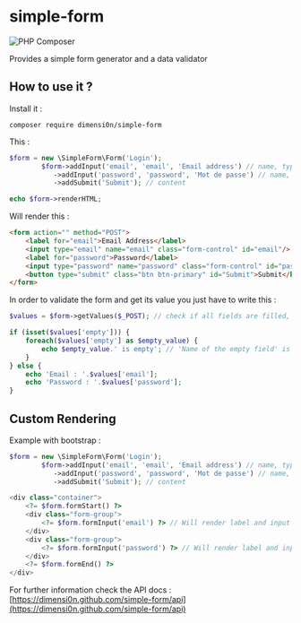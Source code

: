 # simple-form

![PHP Composer](https://github.com/dimensi0n/simple-form/workflows/PHP%20Composer/badge.svg)

Provides a simple form generator and a data validator

## How to use it ?

Install it :

```
composer require dimensi0n/simple-form
```

This :

```php
$form = new \SimpleForm\Form('Login');
        $form->addInput('email', 'email', 'Email address') // name, type, label
		   ->addInput('password', 'password', 'Mot de passe') // name, type, label
           ->addSubmit('Submit'); // content

echo $form->renderHTML;
```

Will render this :

```html
<form action="" method="POST">
    <label for="email">Email Address</label>
    <input type="email" name="email" class="form-control" id="email"/>
    <label for="password">Password</label>
    <input type="password" name="password" class="form-control" id="password"/>
    <button type="submit" class="btn btn-primary" id="Submit">Submit</button>
</form>
```

In order to validate the form and get its value you just have to write this :

```php
$values = $form->getValues($_POST); // check if all fields are filled, also applies trim(), stripslashes() and htmlspecialchars()

if (isset($values['empty'])) {
    foreach($values['empty'] as $empty_value) {
        echo $empty_value.' is empty'; // 'Name of the empty field' is empty
    }
} else {
    echo 'Email : '.$values['email'];
    echo 'Password : '.$values['password'];
}
```

## Custom Rendering

Example with bootstrap :

```php
$form = new \SimpleForm\Form('Login');
        $form->addInput('email', 'email', 'Email address') // name, type, label
		   ->addInput('password', 'password', 'Mot de passe') // name, type, label
           ->addSubmit('Submit'); // content

<div class="container">
    <?= $form.formStart() ?>
    <div class="form-group">
        <?= $form.formInput('email') ?> // Will render label and input
    </div>
    <div class="form-group">
        <?= $form.formInput('password') ?> // Will render label and input
    </div>
    <?= $form.formEnd() ?>
</div>
```


For further information check the API docs : [https://dimensi0n.github.com/simple-form/api](https://dimensi0n.github.com/simple-form/api)

